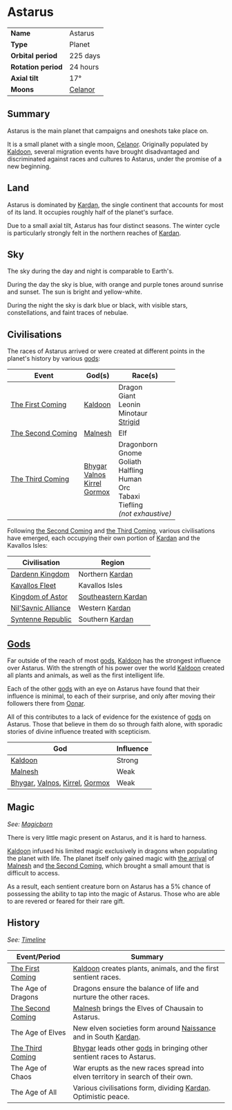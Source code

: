 # Astarus

|||
| --- | --- |
| **Name** | Astarus | celestial.1
| **Type** | Planet |
| **Orbital period** | 225 days |
| **Rotation period** | 24 hours |
| **Axial tilt** | 17° |
| **Moons** | [Celanor](celanor.md) |

## Summary

Astarus is the main planet that campaigns and oneshots take place on.

It is a small planet with a single moon, [Celanor](celanor.md). Originally populated by [Kaldoon](../gods/deities/kaldoon.md), several migration events have brought disadvantaged and discriminated against races and cultures to Astarus, under the promise of a new beginning.

## Land

Astarus is dominated by [Kardan](../places/topography/continents-islands/kardan.md), the single continent that accounts for most of its land. It occupies roughly half of the planet's surface.

Due to a small axial tilt, Astarus has four distinct seasons. The winter cycle is particularly strongly felt in the northern reaches of [Kardan](../places/topography/continents-islands/kardan.md).

## Sky

The sky during the day and night is comparable to Earth's.

During the day the sky is blue, with orange and purple tones around sunrise and sunset. The sun is bright and yellow-white.

During the night the sky is dark blue or black, with visible stars, constellations, and faint traces of nebulae.

## Civilisations

The races of Astarus arrived or were created at different points in the planet's history by various [gods](../gods/gods.md):

| Event | God(s) | Race(s) |
| --- | --- | --- |
| [The First Coming](../history/events/the-first-coming.md) | [Kaldoon](../gods/deities/kaldoon.md) | Dragon<br>Giant<br>Leonin<br>Minotaur<br>[Strigid](../lineages/strigid.md) |
| [The Second Coming](../history/events/the-second-coming.md) | [Malnesh](../gods/deities/malnesh.md) | Elf |
| [The Third Coming](../history/events/the-third-coming.md) | [Bhygar](../gods/deities/bhygar.md)<br>[Valnos](../gods/deities/valnos.md)<br>[Kirrel](../gods/deities/kirrel.md)<br>[Gormox](../gods/deities/gormox.md) | Dragonborn<br>Gnome<br>Goliath<br>Halfling<br>Human<br>Orc<br>Tabaxi<br>Tiefling<br>*(not exhaustive)* |

Following [the Second Coming](../history/events/the-second-coming.md) and [the Third Coming](../history/events/the-third-coming.md), various civilisations have emerged, each occupying their own portion of [Kardan](../places/topography/continents-islands/kardan.md) and the Kavallos Isles:

| Civilisation | Region |
| --- | --- |
| [Dardenn Kingdom](../civilisations/dardenn-kingdom/dardenn-kingdom.md) | Northern [Kardan](../places/topography/continents-islands/kardan.md) |
| [Kavallos Fleet](../civilisations/kavallos-fleet/kavallos-fleet.md) | Kavallos Isles |
| [Kingdom of Astor](../civilisations/kingdom-of-astor/kingdom-of-astor.md) | [Southeastern Kardan](../places/regions/southeastern-kardan.md) |
| [Nil'Savnic Alliance](../civilisations/nilsavnic-alliance/nilsavnic-alliance.md) | Western [Kardan](../places/topography/continents-islands/kardan.md) |
| [Syntenne Republic](../civilisations/syntenne-republic/syntenne-republic.md) | Southern [Kardan](../places/topography/continents-islands/kardan.md) |

## [Gods](../gods/gods.md)

Far outside of the reach of most [gods](../gods/gods.md), [Kaldoon](../gods/deities/kaldoon.md) has the strongest influence over Astarus. With the strength of his power over the world [Kaldoon](../gods/deities/kaldoon.md) created all plants and animals, as well as the first intelligent life.

Each of the other [gods](../gods/gods.md) with an eye on Astarus have found that their influence is minimal, to each of their surprise, and only after moving their followers there from [Oonar](oonar.md).

All of this contributes to a lack of evidence for the existence of [gods](../gods/gods.md) on Astarus. Those that believe in them do so through faith alone, with sporadic stories of divine influence treated with scepticism.

| God | Influence |
| --- | --- |
| [Kaldoon](../gods/deities/kaldoon.md) | Strong |
| [Malnesh](../gods/deities/malnesh.md) | Weak |
| [Bhygar](../gods/deities/bhygar.md), [Valnos](../gods/deities/valnos.md), [Kirrel](../gods/deities/kirrel.md), [Gormox](../gods/deities/gormox.md) | Weak |

## Magic

*See: [Magicborn](../civilisations/kingdom-of-astor/magicborn.md)*

There is very little magic present on Astarus, and it is hard to harness.

[Kaldoon](../gods/deities/kaldoon.md) infused his limited magic exclusively in dragons when populating the planet with life. The planet itself only gained magic with [the arrival](../history/events/the-third-coming.md) of [Malnesh](../gods/deities/malnesh.md) and [the Second Coming](../history/events/the-second-coming.md), which brought a small amount that is difficult to access.

As a result, each sentient creature born on Astarus has a 5% chance of possessing the ability to tap into the magic of Astarus. Those who are able to are revered or feared for their rare gift.

## History

*See: [Timeline](../history/timeline.md)*

| Event/Period | Summary |
| --- | --- |
| [The First Coming](../history/events/the-first-coming.md) | [Kaldoon](../gods/deities/kaldoon.md) creates plants, animals, and the first sentient races. |
| The Age of Dragons | Dragons ensure the balance of life and nurture the other races. |
| [The Second Coming](../history/events/the-second-coming.md) | [Malnesh](../gods/deities/malnesh.md) brings the Elves of Chausain to Astarus. |
| The Age of Elves | New elven societies form around [Naissance](../places/settlements/cities/arrepont.md) and in South [Kardan](../places/topography/continents-islands/kardan.md). |
| [The Third Coming](../history/events/the-third-coming.md) | [Bhygar](../gods/deities/bhygar.md) leads other [gods](../gods/gods.md) in bringing other sentient races to Astarus. |
| The Age of Chaos | War erupts as the new races spread into elven territory in search of their own. |
| The Age of All | Various civilisations form, dividing [Kardan](../places/topography/continents-islands/kardan.md). Optimistic peace. |
